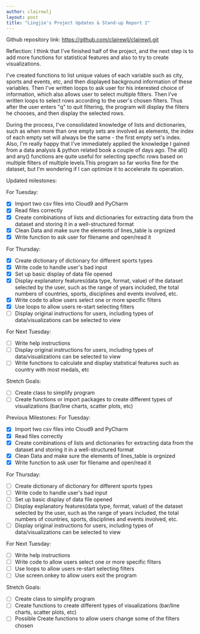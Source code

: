 ```yaml
---
author: clairewlj
layout: post
title: "Lingjie's Project Updates & Stand-up Report 2"
---
```


Github repository link: https://github.com/clairewlj/clairewlj.git

Reflection: I think that I've finished half of the project, and the next step is to add more functions for statistical features and also to try to create visualizations.

I've created functions to list unique values of each variable such as city, sports and events, etc, and then displayed background information of these variables. Then I've written loops to ask user for his interested choice of information, which also allows user to select multiple filters. Then I've written loops to select rows according to the user's chosen filters. Thus after the user enters "q" to quit filtering, the program will display the filters he chooses, and then display the selected rows.

During the process, I've consolidated knowledge of lists and dictionaries, such as when more than one empty sets are involved as elements, the index of each empty set will always be the same - the first empty set's index. Also, I'm really happy that I've immediately applied the knowledge I gained from a data analysis & python related book a couple of days ago. The all() and any() functions are quite useful for selecting specfic rows based on multiple filters of multiple levels.This program so far works fine for the dataset, but I'm wondering if I can optimize it to accelerate its operation.

Updated milestones:

For Tuesday:

- [x] Import two csv files into Cloud9 and PyCharm
- [x] Read files correctly
- [x] Create combinations of lists and dictionaries for extracting data from the dataset and storing it in a well-structured format
- [x] Clean Data and make sure the elements of lines_table is orgnized
- [x] Write function to ask user for filename and open/read it

For Thursday:

- [x] Create dictionary of dictionary for different sports types
- [x] Write code to handle user's bad input
- [x] Set up basic display of data file opened 
- [x] Display explanatory features(data type, format, value) of the dataset selected by the user, such as the range of years included, the total numbers of countries, sports, disciplines and events involved, etc.
- [x] Write code to allow users select one or more specific filters
- [x] Use loops to allow users re-start selecting filters
- [ ] Display original instructions for users, including types of data/visualizations can be selected to view

For Next Tuesday:
- [ ] Write help instructions
- [ ] Display original instructions for users, including types of data/visualizations can be selected to view
- [ ] Write functions to calculate and display statistical features such as country with most medals, etc

Stretch Goals:

- [ ] Create class to simplify program
- [ ] Create functions or import packages to create different types of visualizations (bar/line charts, scatter plots, etc)

Previous Milestones:
For Tuesday:

- [x] Import two csv files into Cloud9 and PyCharm
- [x] Read files correctly
- [x] Create combinations of lists and dictionaries for extracting data from the dataset and storing it in a well-structured format
- [x] Clean Data and make sure the elements of lines_table is orgnized
- [x] Write function to ask user for filename and open/read it

For Thursday:

- [ ] Create dictionary of dictionary for different sports types
- [ ] Write code to handle user's bad input
- [ ] Set up basic display of data file opened 
- [ ] Display explanatory features(data type, format, value) of the dataset selected by the user, such as the range of years included, the total numbers of countries, sports, disciplines and events involved, etc.
- [ ] Display original instructions for users, including types of data/visualizations can be selected to view

For Next Tuesday:

- [ ] Write help instructions
- [ ] Write code to allow users select one or more specific filters
- [ ] Use loops to allow users re-start selecting filters
- [ ] Use screen.onkey to allow users exit the program

Stretch Goals:

- [ ] Create class to simplify program
- [ ] Create functions to create different types of visualizations (bar/line charts, scatter plots, etc)
- [ ] Possible Create functions to allow users change some of the filters chosen
